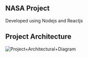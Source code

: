 ## NASA Project 

Developed using Nodejs and Reactjs

## Project Architecture

![Project+Architectural+Diagram](https://user-images.githubusercontent.com/76422079/204541144-d32314d6-05e2-4375-a7bd-1ae0039265a0.png)
